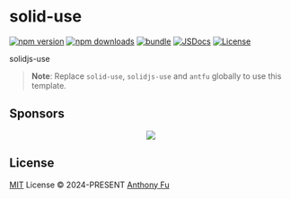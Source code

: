 # solid-use

[![npm version][npm-version-src]][npm-version-href]
[![npm downloads][npm-downloads-src]][npm-downloads-href]
[![bundle][bundle-src]][bundle-href]
[![JSDocs][jsdocs-src]][jsdocs-href]
[![License][license-src]][license-href]

solidjs-use

> **Note**:
> Replace `solid-use`, `solidjs-use` and `antfu` globally to use this template.

## Sponsors

<p align="center">
  <a href="https://cdn.jsdelivr.net/gh/17359898647/static/sponsors.svg">
    <img src='https://cdn.jsdelivr.net/gh/17359898647/static/sponsors.svg'/>
  </a>
</p>

## License

[MIT](./LICENSE) License © 2024-PRESENT [Anthony Fu](https://github.com/17359898647)

<!-- Badges -->

[npm-version-src]: https://img.shields.io/npm/v/solid-use?style=flat&colorA=080f12&colorB=1fa669
[npm-version-href]: https://npmjs.com/package/solid-use
[npm-downloads-src]: https://img.shields.io/npm/dm/solid-use?style=flat&colorA=080f12&colorB=1fa669
[npm-downloads-href]: https://npmjs.com/package/solid-use
[bundle-src]: https://img.shields.io/bundlephobia/minzip/solid-use?style=flat&colorA=080f12&colorB=1fa669&label=minzip
[bundle-href]: https://bundlephobia.com/result?p=solid-use
[license-src]: https://img.shields.io/github/license/antfu/solid-use.svg?style=flat&colorA=080f12&colorB=1fa669
[license-href]: https://github.com/antfu/solid-use/blob/main/LICENSE
[jsdocs-src]: https://img.shields.io/badge/jsdocs-reference-080f12?style=flat&colorA=080f12&colorB=1fa669
[jsdocs-href]: https://www.jsdocs.io/package/solid-use
